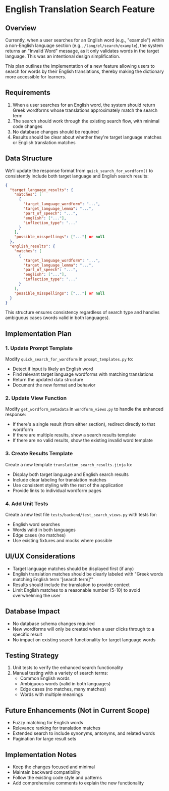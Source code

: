 # English Translation Search Feature

## Overview
Currently, when a user searches for an English word (e.g., "example") within a non-English language section (e.g., `/lang/el/search/example`), the system returns an "Invalid Word" message, as it only validates words in the target language. This was an intentional design simplification. 

This plan outlines the implementation of a new feature allowing users to search for words by their English translations, thereby making the dictionary more accessible for learners.

## Requirements
1. When a user searches for an English word, the system should return Greek wordforms whose translations approximately match the search term
2. The search should work through the existing search flow, with minimal code changes
3. No database changes should be required
4. Results should be clear about whether they're target language matches or English translation matches

## Data Structure
We'll update the response format from `quick_search_for_wordform()` to consistently include both target language and English search results:

```json
{
  "target_language_results": {
    "matches": [
      {
        "target_language_wordform": "...",
        "target_language_lemma": "...",
        "part_of_speech": "...",
        "english": ["..."],
        "inflection_type": "..."
      }
    ],
    "possible_misspellings": ["..."] or null
  },
  "english_results": {
    "matches": [
      {
        "target_language_wordform": "...",
        "target_language_lemma": "...",
        "part_of_speech": "...",
        "english": ["..."],
        "inflection_type": "..."
      }
    ],
    "possible_misspellings": ["..."] or null
  }
}
```

This structure ensures consistency regardless of search type and handles ambiguous cases (words valid in both languages).

## Implementation Plan

### 1. Update Prompt Template
Modify `quick_search_for_wordform` in `prompt_templates.py` to:
- Detect if input is likely an English word
- Find relevant target language wordforms with matching translations
- Return the updated data structure
- Document the new format and behavior

### 2. Update View Function
Modify `get_wordform_metadata` in `wordform_views.py` to handle the enhanced response:
- If there's a single result (from either section), redirect directly to that wordform
- If there are multiple results, show a search results template
- If there are no valid results, show the existing invalid word template

### 3. Create Results Template
Create a new template `translation_search_results.jinja` to:
- Display both target language and English search results
- Include clear labeling for translation matches
- Use consistent styling with the rest of the application
- Provide links to individual wordform pages

### 4. Add Unit Tests
Create a new test file `tests/backend/test_search_views.py` with tests for:
- English word searches
- Words valid in both languages
- Edge cases (no matches)
- Use existing fixtures and mocks where possible

## UI/UX Considerations
- Target language matches should be displayed first (if any)
- English translation matches should be clearly labeled with "Greek words matching English term '[search term]'"
- Results should include the translation to provide context
- Limit English matches to a reasonable number (5-10) to avoid overwhelming the user

## Database Impact
- No database schema changes required
- New wordforms will only be created when a user clicks through to a specific result
- No impact on existing search functionality for target language words

## Testing Strategy
1. Unit tests to verify the enhanced search functionality
2. Manual testing with a variety of search terms:
   - Common English words
   - Ambiguous words (valid in both languages)
   - Edge cases (no matches, many matches)
   - Words with multiple meanings

## Future Enhancements (Not in Current Scope)
- Fuzzy matching for English words
- Relevance ranking for translation matches
- Extended search to include synonyms, antonyms, and related words
- Pagination for large result sets

## Implementation Notes
- Keep the changes focused and minimal
- Maintain backward compatibility
- Follow the existing code style and patterns
- Add comprehensive comments to explain the new functionality